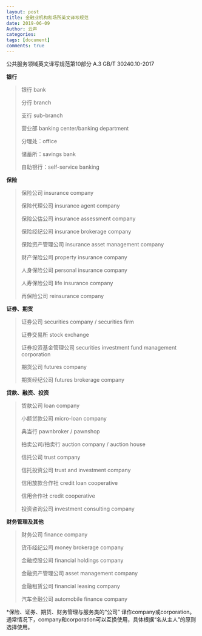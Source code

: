```yaml
---
layout: post
title: 金融业机构和场所英文译写规范
date: 2019-06-09
Author: 云声
categories: 
tags: [document]
comments: true
---
```





公共服务领域英文译写规范第10部分 A.3 GB/T 30240.10-2017




**银行**

> 银行 bank
>
> 分行 branch
>
> 支行 sub-branch
>
> 营业部 banking center/banking department
>
> 分理处：office
>
> 储蓄所：savings bank
>
> 自助银行：self-service banking



**保险**

> 保险公司 insurance company
>
> 保险代理公司 insurance agent company
>
> 保险公估公司 insurance assessment company
>
> 保险经纪公司 insurance brokerage company
>
> 保险资产管理公司 insurance asset management company
>
> 财产保险公司 property insurance company
>
> 人身保险公司 personal insurance company
>
> 人寿保险公司 life insurance company
>
> 再保险公司 reinsurance company



**证券、期货**

> 证券公司 securities company / securities firm
>
> 证券交易所 stock exchange
>
> 证券投资基金管理公司 securities investment fund management corporation
>
> 期货公司 futures company
>
> 期货经纪公司 futures brokerage company



**贷款、融资、投资**

> 贷款公司 loan company
>
> 小额贷款公司 micro-loan company
>
> 典当行 pawnbroker / pawnshop
>
> 拍卖公司/拍卖行 auction company / auction house
>
> 信托公司 trust company
>
> 信托投资公司 trust and investment company
>
> 信用放款合作社 credit loan cooperative
>
> 信用合作社 credit cooperative
>
> 投资咨询公司 investment consulting company



**财务管理及其他**

>  财务公司 finance company
>
> 货币经纪公司 money brokerage company
>
> 金融控股公司 financial holdings company
>
> 金融资产管理公司 asset management company
>
> 金融租赁公司 financial leasing company
>
> 汽车金融公司 automobile finance company




*保险、证券、期货、财务管理与服务类的“公司” 译作company或corporation。通常情况下，company和corporation可以互换使用，具体根据“名从主人”的原则选择使用。




